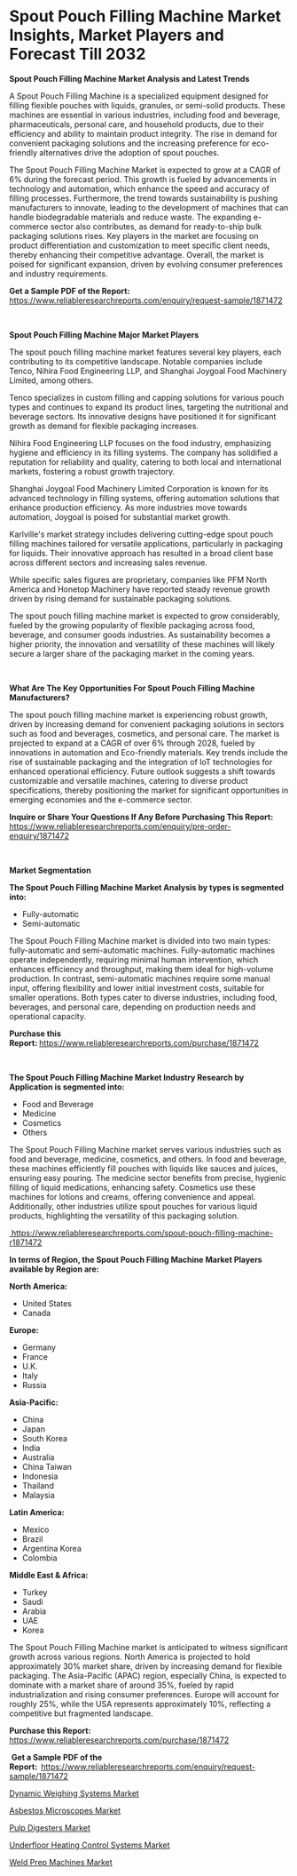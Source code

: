 <p><h1>Spout Pouch Filling Machine Market Insights, Market Players and Forecast Till 2032</h1></p><p><strong>Spout Pouch Filling Machine Market Analysis and Latest Trends</strong></p>
<p><p>A Spout Pouch Filling Machine is a specialized equipment designed for filling flexible pouches with liquids, granules, or semi-solid products. These machines are essential in various industries, including food and beverage, pharmaceuticals, personal care, and household products, due to their efficiency and ability to maintain product integrity. The rise in demand for convenient packaging solutions and the increasing preference for eco-friendly alternatives drive the adoption of spout pouches.</p><p>The Spout Pouch Filling Machine Market is expected to grow at a CAGR of 6% during the forecast period. This growth is fueled by advancements in technology and automation, which enhance the speed and accuracy of filling processes. Furthermore, the trend towards sustainability is pushing manufacturers to innovate, leading to the development of machines that can handle biodegradable materials and reduce waste. The expanding e-commerce sector also contributes, as demand for ready-to-ship bulk packaging solutions rises. Key players in the market are focusing on product differentiation and customization to meet specific client needs, thereby enhancing their competitive advantage. Overall, the market is poised for significant expansion, driven by evolving consumer preferences and industry requirements.</p></p>
<p><strong>Get a Sample PDF of the Report:&nbsp;</strong> <a href="https://www.reliableresearchreports.com/enquiry/request-sample/1871472?utm_campaign=28&utm_medium=2&utm_source=Github&utm_content=ia&utm_term=23022025&utm_id=spout-pouch-filling-machine">https://www.reliableresearchreports.com/enquiry/request-sample/1871472</a></p>
<p>&nbsp;</p>
<p><strong>Spout Pouch Filling Machine Major Market Players</strong></p>
<p><p>The spout pouch filling machine market features several key players, each contributing to its competitive landscape. Notable companies include Tenco, Nihira Food Engineering LLP, and Shanghai Joygoal Food Machinery Limited, among others. </p><p>Tenco specializes in custom filling and capping solutions for various pouch types and continues to expand its product lines, targeting the nutritional and beverage sectors. Its innovative designs have positioned it for significant growth as demand for flexible packaging increases.</p><p>Nihira Food Engineering LLP focuses on the food industry, emphasizing hygiene and efficiency in its filling systems. The company has solidified a reputation for reliability and quality, catering to both local and international markets, fostering a robust growth trajectory.</p><p>Shanghai Joygoal Food Machinery Limited Corporation is known for its advanced technology in filling systems, offering automation solutions that enhance production efficiency. As more industries move towards automation, Joygoal is poised for substantial market growth.</p><p>Karlville's market strategy includes delivering cutting-edge spout pouch filling machines tailored for versatile applications, particularly in packaging for liquids. Their innovative approach has resulted in a broad client base across different sectors and increasing sales revenue.</p><p>While specific sales figures are proprietary, companies like PFM North America and Honetop Machinery have reported steady revenue growth driven by rising demand for sustainable packaging solutions.</p><p>The spout pouch filling machine market is expected to grow considerably, fueled by the growing popularity of flexible packaging across food, beverage, and consumer goods industries. As sustainability becomes a higher priority, the innovation and versatility of these machines will likely secure a larger share of the packaging market in the coming years.</p></p>
<p>&nbsp;</p>
<p><strong>What Are The Key Opportunities For Spout Pouch Filling Machine Manufacturers?</strong></p>
<p><p>The spout pouch filling machine market is experiencing robust growth, driven by increasing demand for convenient packaging solutions in sectors such as food and beverages, cosmetics, and personal care. The market is projected to expand at a CAGR of over 6% through 2028, fueled by innovations in automation and Eco-friendly materials. Key trends include the rise of sustainable packaging and the integration of IoT technologies for enhanced operational efficiency. Future outlook suggests a shift towards customizable and versatile machines, catering to diverse product specifications, thereby positioning the market for significant opportunities in emerging economies and the e-commerce sector.</p></p>
<p><strong>Inquire or Share Your Questions If Any Before Purchasing This Report:</strong> <a href="https://www.reliableresearchreports.com/enquiry/pre-order-enquiry/1871472?utm_campaign=28&utm_medium=2&utm_source=Github&utm_content=ia&utm_term=23022025&utm_id=spout-pouch-filling-machine">https://www.reliableresearchreports.com/enquiry/pre-order-enquiry/1871472</a></p>
<p>&nbsp;</p>
<p><strong>Market Segmentation</strong></p>
<p><strong>The Spout Pouch Filling Machine Market Analysis by types is segmented into:</strong></p>
<p><ul><li>Fully-automatic</li><li>Semi-automatic</li></ul></p>
<p><p>The Spout Pouch Filling Machine market is divided into two main types: fully-automatic and semi-automatic machines. Fully-automatic machines operate independently, requiring minimal human intervention, which enhances efficiency and throughput, making them ideal for high-volume production. In contrast, semi-automatic machines require some manual input, offering flexibility and lower initial investment costs, suitable for smaller operations. Both types cater to diverse industries, including food, beverages, and personal care, depending on production needs and operational capacity.</p></p>
<p><strong>Purchase this Report:&nbsp;</strong><a href="https://www.reliableresearchreports.com/purchase/1871472?utm_campaign=28&utm_medium=2&utm_source=Github&utm_content=ia&utm_term=23022025&utm_id=spout-pouch-filling-machine">https://www.reliableresearchreports.com/purchase/1871472</a></p>
<p>&nbsp;</p>
<p><strong>The Spout Pouch Filling Machine Market Industry Research by Application is segmented into:</strong></p>
<p><ul><li>Food and Beverage</li><li>Medicine</li><li>Cosmetics</li><li>Others</li></ul></p>
<p><p>The Spout Pouch Filling Machine market serves various industries such as food and beverage, medicine, cosmetics, and others. In food and beverage, these machines efficiently fill pouches with liquids like sauces and juices, ensuring easy pouring. The medicine sector benefits from precise, hygienic filling of liquid medications, enhancing safety. Cosmetics use these machines for lotions and creams, offering convenience and appeal. Additionally, other industries utilize spout pouches for various liquid products, highlighting the versatility of this packaging solution.</p></p>
<p><a href="https://www.reliableresearchreports.com/spout-pouch-filling-machine-r1871472?utm_campaign=28&utm_medium=2&utm_source=Github&utm_content=ia&utm_term=23022025&utm_id=spout-pouch-filling-machine">&nbsp;https://www.reliableresearchreports.com/spout-pouch-filling-machine-r1871472</a></p>
<p><strong>In terms of Region, the Spout Pouch Filling Machine Market Players available by Region are:</strong></p>
<p>
    <p> <strong> North America: </strong>
        <ul>
            <li>United States</li>
            <li>Canada</li>
        </ul>
        </p> 
    <p> <strong> Europe: </strong>
        <ul>
            <li>Germany</li>
            <li>France</li>
            <li>U.K.</li>
            <li>Italy</li>
            <li>Russia</li>
        </ul>
        </p> 
    <p> <strong> Asia-Pacific: </strong>
        <ul>
            <li>China</li>
            <li>Japan</li>
            <li>South Korea</li>
            <li>India</li>
            <li>Australia</li>
            <li>China Taiwan</li>
            <li>Indonesia</li>
            <li>Thailand</li>
            <li>Malaysia</li>
        </ul>
        </p> 
    <p> <strong> Latin America: </strong>
        <ul>
            <li>Mexico</li>
            <li>Brazil</li>
            <li>Argentina Korea</li>
            <li>Colombia</li>
        </ul>
        </p> 
    <p> <strong> Middle East & Africa: </strong>
        <ul>
            <li>Turkey</li>
            <li>Saudi</li>
            <li>Arabia</li>
            <li>UAE</li>
            <li>Korea</li>
        </ul>
    </p>
    </p>
<p><p>The Spout Pouch Filling Machine market is anticipated to witness significant growth across various regions. North America is projected to hold approximately 30% market share, driven by increasing demand for flexible packaging. The Asia-Pacific (APAC) region, especially China, is expected to dominate with a market share of around 35%, fueled by rapid industrialization and rising consumer preferences. Europe will account for roughly 25%, while the USA represents approximately 10%, reflecting a competitive but fragmented landscape.</p></p>
<p><strong>Purchase this Report: </strong><a href="https://www.reliableresearchreports.com/purchase/1871472?utm_campaign=28&utm_medium=2&utm_source=Github&utm_content=ia&utm_term=23022025&utm_id=spout-pouch-filling-machine">https://www.reliableresearchreports.com/purchase/1871472</a></p>
<p>&nbsp;<strong>Get a Sample PDF of the Report:&nbsp;&nbsp;</strong><a href="https://www.reliableresearchreports.com/enquiry/request-sample/1871472?utm_campaign=28&utm_medium=2&utm_source=Github&utm_content=ia&utm_term=23022025&utm_id=spout-pouch-filling-machine">https://www.reliableresearchreports.com/enquiry/request-sample/1871472</a></p>
<p><strong></strong></p>
<p><p><a href="https://github.com/emaaneaddytu/Market-Research-Report-List-1/blob/main/dynamic-weighing-systems-market.md?utm_campaign=28&utm_medium=2&utm_source=Github&utm_content=ia&utm_term=23022025&utm_id=spout-pouch-filling-machine">Dynamic Weighing Systems Market</a></p><p><a href="https://github.com/batergrealy/Market-Research-Report-List-1/blob/main/asbestos-microscopes-market.md?utm_campaign=28&utm_medium=2&utm_source=Github&utm_content=ia&utm_term=23022025&utm_id=spout-pouch-filling-machine">Asbestos Microscopes Market</a></p><p><a href="https://github.com/dibesnayee/Market-Research-Report-List-1/blob/main/pulp-digesters-market.md?utm_campaign=28&utm_medium=2&utm_source=Github&utm_content=ia&utm_term=23022025&utm_id=spout-pouch-filling-machine">Pulp Digesters Market</a></p><p><a href="https://github.com/rotencohen7j/Market-Research-Report-List-1/blob/main/underfloor-heating-control-systems-market.md?utm_campaign=28&utm_medium=2&utm_source=Github&utm_content=ia&utm_term=23022025&utm_id=spout-pouch-filling-machine">Underfloor Heating Control Systems Market</a></p><p><a href="https://github.com/bosawhaddye2/Market-Research-Report-List-1/blob/main/weld-prep-machines-market.md?utm_campaign=28&utm_medium=2&utm_source=Github&utm_content=ia&utm_term=23022025&utm_id=spout-pouch-filling-machine">Weld Prep Machines Market</a></p></p>
